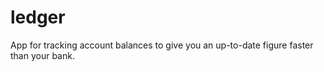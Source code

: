 ledger
======

App for tracking account balances to give you an up-to-date figure faster than your bank.